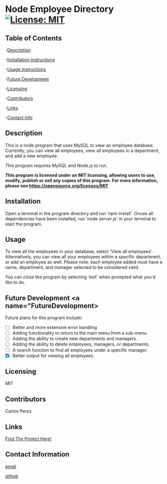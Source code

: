 # Node Employee Directory [![License: MIT](https://img.shields.io/badge/License-MIT-yellow.svg)](https://opensource.org/licenses/MIT)

## Table of Contents

-[Description](##Description)

-[Installation Instructions](##Install)

-[Usage Instructions](##Usage)

-[Future Development](##FutureDevelopment)

-[Licensing](##License)

-[Contributors](##Contributors)

-[Links](##Links)

-[Contact Info](##Contact)

## Description <a name="Description"></a>

This is a node program that uses MySQL to view an employee database. Currently, you can view all employees, view all employees in a department, and add a new employee.

This program requires MySQL and Node.js to run.

**This program is licensed under an MIT licensing, allowing users to use, modify, publish or sell any copies of this program. For more information, please see https://opensource.org/licenses/MIT**

## Installation <a name="Install"></a>

Open a terminal in the program directory and run 'npm install'. Onces all dependencies have been installed, run 'node server.js' in your terminal to start the program.

## Usage <a name="Usage"></a>

To view all the employees in your database, select 'View all employees'. Alternatively, you can view all your employees within a specific department, or add an employee as well. Please note, each employee added must have a name, department, and manager selected to be considered valid.

You can close the program by selecting 'exit' when prompted what you'd like to do.

## Future Development <a name="FutureDevelopment></a>

Future plans for this program include:

- [ ] Better and more extensive error handling
- [ ] Adding functionality to return to the main menu from a sub-menu.
- [ ] Adding the ability to create new departments and managers.
- [ ] Adding the ability to delete employees, managers, or departments.
- [ ] A search function to find all employees under a specific manager.
- [x] Better output for viewing all employees.

## Licensing <a name="License"></a>

MIT

## Contributors <a name="Contributors"></a>

Carlos Perez

## Links <a name="Links"></a>

[Find The Project Here!](http://www.github.com/perezcarlos93)

## Contact Information <a name="Contact"></a>

[email](perez.carlos_a@yahoo.com)

[github](http://www.github.com/perezcarlos93)
